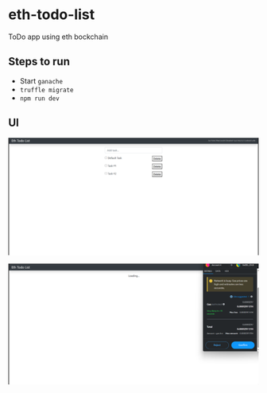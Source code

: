 # eth-todo-list

ToDo app using eth bockchain

## Steps to run

- Start `ganache`
- `truffle migrate`
- `npm run dev`

## UI

![Task Demo](image.png)

![Loading Demo](image-1.png)
